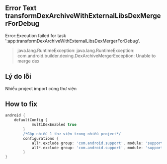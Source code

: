 ## Error Text transformDexArchiveWithExternalLibsDexMergerForDebug

Error:Execution failed for task ':app:transformDexArchiveWithExternalLibsDexMergerForDebug'.
> java.lang.RuntimeException: java.lang.RuntimeException: com.android.builder.dexing.DexArchiveMergerException: Unable to merge dex

## Lý do lỗi

Nhiều project import cùng thư viện

## How to fix

```gradle
android {
    defaultConfig {
            multiDexEnabled true
        }
        /*Gộp nhiều 1 thư viện trong nhiều project*/
        configurations {
            all*.exclude group: 'com.android.support', module: 'support-v4'
            all*.exclude group: 'com.android.support', module: 'support-annotations'
        }
}
```